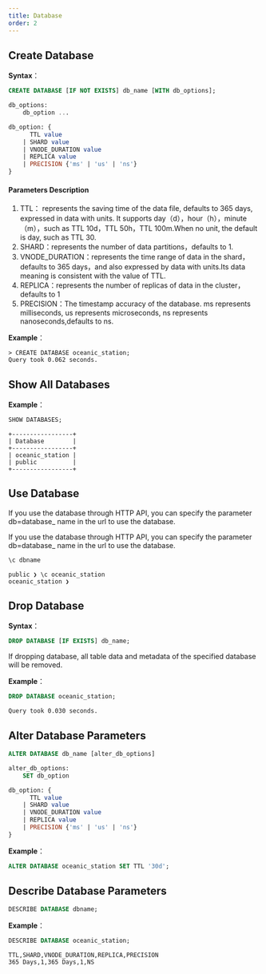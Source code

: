 ```yaml
---
title: Database
order: 2
---
```


## **Create Database**

**Syntax**：
```sql
CREATE DATABASE [IF NOT EXISTS] db_name [WITH db_options];

db_options:
    db_option ...

db_option: {
      TTL value
    | SHARD value
    | VNODE_DURATION value
    | REPLICA value
    | PRECISION {'ms' | 'us' | 'ns'}
}
```

#### Parameters Description

1. TTL： represents the saving time of the data file, defaults to 365 days, expressed in data with units. It supports day（d），hour（h），minute（m），such as TTL 10d，TTL 50h，TTL 100m.When no unit, the default is day, such as TTL 30.
2. SHARD：represents the number of data partitions，defaults to 1.
3. VNODE_DURATION：represents the time range of data in the shard，defaults to 365 days，and also expressed by data with units.Its data meaning is consistent with the value of TTL.
4. REPLICA：represents the number of replicas of data in the cluster，defaults to 1
5. PRECISION：The timestamp accuracy of the database. ms represents milliseconds, us represents microseconds, ns represents nanoseconds,defaults to ns.

**Example**：
```
> CREATE DATABASE oceanic_station;
Query took 0.062 seconds.
```

## Show All Databases
**Example**：

```sql
SHOW DATABASES;
```
    +-----------------+
    | Database        |
    +-----------------+
    | oceanic_station |
    | public          |
    +-----------------+
## **Use Database**
If you use the database through HTTP API, you can specify the parameter db=database_ name in the url to use the database.


If you use the database through HTTP API, you can specify the parameter db=database_ name in the url to use the database.
```sql
\c dbname
```
    public ❯ \c oceanic_station
    oceanic_station ❯

##  Drop Database
**Syntax**：
```sql
DROP DATABASE [IF EXISTS] db_name;
```
If dropping database, all table data and metadata of the specified database will be removed.

**Example**：
```sql
DROP DATABASE oceanic_station;
```
    Query took 0.030 seconds.

## **Alter Database Parameters**
```sql
ALTER DATABASE db_name [alter_db_options]

alter_db_options:
    SET db_option

db_option: {
      TTL value
    | SHARD value
    | VNODE_DURATION value
    | REPLICA value
    | PRECISION {'ms' | 'us' | 'ns'}
}
```
**Example**：
```sql
ALTER DATABASE oceanic_station SET TTL '30d';
```
## **Describe Database Parameters**
```sql
DESCRIBE DATABASE dbname;
```
**Example**：
```sql
DESCRIBE DATABASE oceanic_station;
```

    TTL,SHARD,VNODE_DURATION,REPLICA,PRECISION
    365 Days,1,365 Days,1,NS
